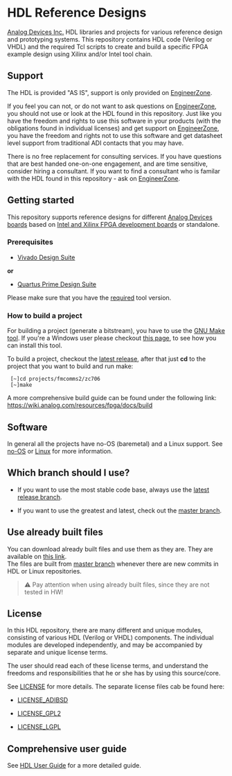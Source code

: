 
# HDL Reference Designs
[Analog Devices Inc.](http://www.analog.com/en/index.html) HDL libraries and projects for various reference design and prototyping systems.
This repository contains HDL code (Verilog or VHDL) and the required Tcl scripts to create and build a specific FPGA 
example design using Xilinx and/or Intel tool chain.
## Support
The HDL is provided "AS IS", support is only provided on [EngineerZone](https://ez.analog.com/community/fpga).

If you feel you can not, or do not want to ask questions on [EngineerZone](https://ez.analog.com/community/fpga), you should not use or look at the HDL found in this repository. Just like you have the freedom and rights to use this software in your products (with the obligations found in individual licenses) and get support on [EngineerZone](https://ez.analog.com/community/fpga), you have the freedom and rights not to use this software and get datasheet level support from traditional ADI contacts that you may have.

There is no free replacement for consulting services. If you have questions that are best handed one-on-one engagement, and are time sensitive, consider hiring a consultant. If you want to find a consultant who is familar with the HDL found in this repository - ask on [EngineerZone](https://ez.analog.com/community/fpga).

## Getting started
This repository supports reference designs for different [Analog Devices boards](../master/projects) based on [Intel and Xilinx FPGA development boards](../master/projects/common) or standalone.

### Prerequisites

 * [Vivado Design Suite](https://www.xilinx.com/support/download.html)

**or**

 * [Quartus Prime Design Suite](https://www.altera.com/downloads/download-center.html)
 
Please make sure that you have the [required](https://github.com/analogdevicesinc/hdl/releases) tool version.
### How to build a project

For building a project (generate a bitstream), you have to use the [GNU Make tool](https://www.gnu.org/software/make/). If you're a 
Windows user please checkout [this page](https://wiki.analog.com/resources/fpga/docs/build#windows_environment_setup), to see how you can install this tool.

To build a project, checkout the [latest release](https://github.com/analogdevicesinc/hdl/releases), after that just **cd** to the 
project that you want to build and run make:
```
 [~]cd projects/fmcomms2/zc706
 [~]make
```

A more comprehensive build guide can be found under the following link: 
<https://wiki.analog.com/resources/fpga/docs/build>

## Software

In general all the projects have no-OS (baremetal) and a Linux support. See [no-OS](https://github.com/analogdevicesinc/no-OS) or [Linux](https://github.com/analogdevicesinc/Linux) for
more information.

## Which branch should I use?

  * If you want to use the most stable code base, always use the [latest release branch](https://github.com/analogdevicesinc/hdl/releases).

  * If you want to use the greatest and latest, check out the [master branch](https://github.com/analogdevicesinc/hdl/tree/master).

## Use already built files

You can download already built files and use them as they are. They are available on [this link]( https://swdownloads.analog.com/cse/hdl_builds/master/latest_boot_partition.tar.gz).  
The files are built from [master branch](https://github.com/analogdevicesinc/hdl/tree/master) whenever there are new commits in HDL or Linux repositories.  

> :warning: Pay attention when using already built files, since they are not tested in HW!

## License

In this HDL repository, there are many different and unique modules, consisting
of various HDL (Verilog or VHDL) components. The individual modules are
developed independently, and may be accompanied by separate and unique license
terms.

The user should read each of these license terms, and understand the
freedoms and responsibilities that he or she has by using this source/core.

See [LICENSE](../master/LICENSE) for more details. The separate license files
cab be found here:

 * [LICENSE_ADIBSD](../master/LICENSE_ADIBSD)

 * [LICENSE_GPL2](../master/LICENSE_GPL2)

 * [LICENSE_LGPL](../master/LICENSE_LGPL)

## Comprehensive user guide

See [HDL User Guide](https://wiki.analog.com/resources/fpga/docs/hdl) for a more detailed guide.
